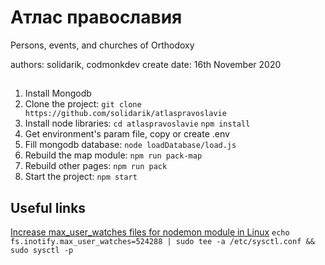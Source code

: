 # Атлас православия

Persons, events, and churches of Orthodoxy

authors: solidarik, codmonkdev
create date: 16th November 2020

##
1. Install Mongodb
2. Clone the project:
```git clone https://github.com/solidarik/atlaspravoslavie```
3. Install node libraries:
```cd atlaspravoslavie```
```npm install```
4. Get environment's param file, copy or create .env
5. Fill mongodb database:
```node loadDatabase/load.js```
6. Rebuild the map module:
```npm run pack-map```
7. Rebuild other pages:
```npm run pack```
8. Start the project:
```npm start```


## Useful links
[Increase max_user_watches files for nodemon module in Linux](https://stackoverflow.com/questions/55763428/react-native-error-enospc-system-limit-for-number-of-file-watchers-reached)
```echo fs.inotify.max_user_watches=524288 | sudo tee -a /etc/sysctl.conf && sudo sysctl -p```